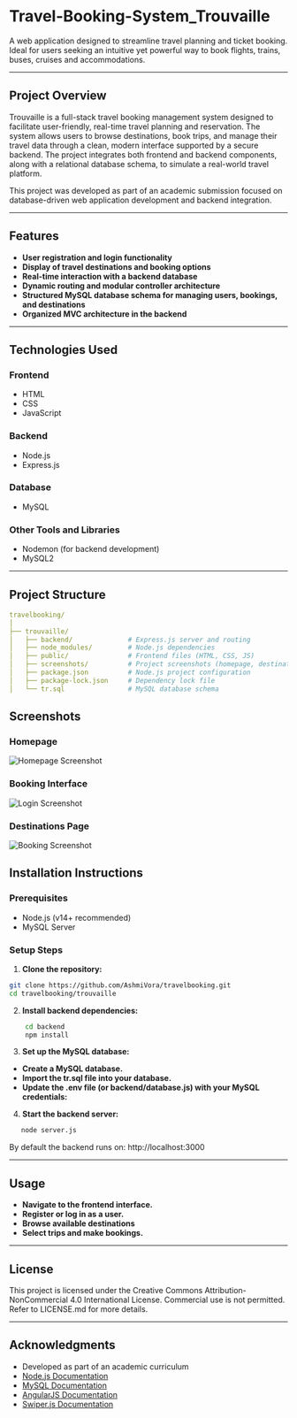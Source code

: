 # Travel-Booking-System_Trouvaille
A  web application designed to streamline travel planning and ticket booking. Ideal for users seeking an intuitive yet powerful way to book flights, trains, buses, cruises and accommodations.

---

## Project Overview
Trouvaille is a full-stack travel booking management system designed to facilitate user-friendly, real-time travel planning and reservation. The system allows users to browse destinations, book trips, and manage their travel data through a clean, modern interface supported by a secure backend. The project integrates both frontend and backend components, along with a relational database schema, to simulate a real-world travel platform.

This project was developed as part of an academic submission focused on database-driven web application development and backend integration.

---

## Features
- **User registration and login functionality**
- **Display of travel destinations and booking options**
- **Real-time interaction with a backend database**
- **Dynamic routing and modular controller architecture**
- **Structured MySQL database schema for managing users, bookings, and destinations**
- **Organized MVC architecture in the backend**

---

## Technologies Used

### Frontend
- HTML  
- CSS  
- JavaScript  

### Backend
- Node.js  
- Express.js  

### Database
- MySQL  

### Other Tools and Libraries
- Nodemon (for backend development)    
- MySQL2  

---

##  Project Structure

```yaml
travelbooking/
│
├── trouvaille/
│   ├── backend/              # Express.js server and routing
│   ├── node_modules/         # Node.js dependencies
│   ├── public/               # Frontend files (HTML, CSS, JS)
│   ├── screenshots/          # Project screenshots (homepage, destinations, bookings)
│   ├── package.json          # Node.js project configuration
│   ├── package-lock.json     # Dependency lock file
│   └── tr.sql                # MySQL database schema

```
## Screenshots

### Homepage
![Homepage Screenshot](https://github.com/user-attachments/assets/6463d668-fe2c-4670-9074-8bfb12fe984f)

### Booking Interface
![Login Screenshot](https://github.com/user-attachments/assets/04a0313c-c1a8-4353-bb16-d3e7d6f1231a)

### Destinations Page
![Booking Screenshot](https://github.com/user-attachments/assets/fa2121eb-aef8-4eab-8fa7-805c39c64c23)

##  Installation Instructions
### Prerequisites
- Node.js (v14+ recommended)
- MySQL Server

### Setup Steps

1. **Clone the repository:**

```bash
git clone https://github.com/AshmiVora/travelbooking.git
cd travelbooking/trouvaille
```

2. **Install backend dependencies:**
``` bash
    cd backend
    npm install
```

3. **Set up the MySQL database:**
- **Create a MySQL database.**
- **Import the tr.sql file into your database.**
- **Update the .env file (or backend/database.js) with your MySQL credentials:**

4. **Start the backend server:**
``` bash
   node server.js
```
By default the backend runs on: http://localhost:3000


---

## Usage
- **Navigate to the frontend interface.**
- **Register or log in as a user.**
- **Browse available destinations**
- **Select trips and make bookings.**

---

## License
This project is licensed under the Creative Commons Attribution-NonCommercial 4.0 International License.
Commercial use is not permitted.
Refer to LICENSE.md for more details.

---
## Acknowledgments
- Developed as part of an academic curriculum  
- [Node.js Documentation](https://nodejs.org/en/docs)  
- [MySQL Documentation](https://dev.mysql.com/doc/)
- [AngularJS Documentation](https://docs.angularjs.org/)  
- [Swiper.js Documentation](https://swiperjs.com/) 
 

